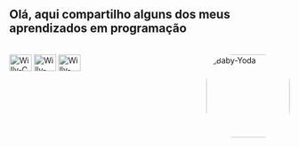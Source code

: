 ## Olá, aqui compartilho alguns dos meus aprendizados em programação
<div style="display: inline_block"><br>
  <img align="center" alt="Willy-C" height="30" width="40" src="https://cdn.jsdelivr.net/gh/devicons/devicon/icons/c/c-original.svg">
  <img align="center" alt="Willy-Java" height="30" width="40" src="https://cdn.jsdelivr.net/gh/devicons/devicon/icons/java/java-original.svg">
  <img align="center" alt="Willy-Git" height="30" width="40" src="https://cdn.jsdelivr.net/gh/devicons/devicon/icons/git/git-original.svg">
  <img align="right" alt="Baby-Yoda" height="150" style="border-radius:50px;" src="http://www.rw-designer.com/icon-image/18638-256x256x32.png">
</div>

